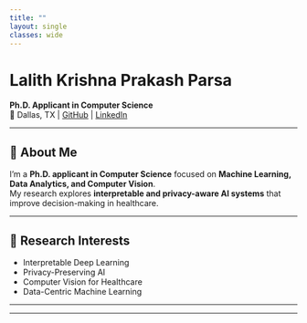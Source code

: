 ```yaml
---
title: ""
layout: single
classes: wide
---
```




# Lalith Krishna Prakash Parsa
**Ph.D. Applicant in Computer Science**  
📍 Dallas, TX | [GitHub](https://github.com/LkP23) | [LinkedIn](https://linkedin.com/in/lalithprakash)

---

## 👋 About Me
I’m a **Ph.D. applicant in Computer Science** focused on **Machine Learning, Data Analytics, and Computer Vision**.  
My research explores **interpretable and privacy-aware AI systems** that improve decision-making in healthcare.

---

## 🌱 Research Interests
- Interpretable Deep Learning  
- Privacy-Preserving AI  
- Computer Vision for Healthcare  
- Data-Centric Machine Learning  

---

---
#
